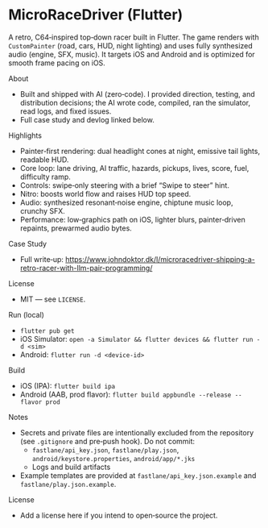 # MicroRaceDriver (Flutter)

A retro, C64‑inspired top‑down racer built in Flutter. The game renders with `CustomPainter` (road, cars, HUD, night lighting) and uses fully synthesized audio (engine, SFX, music). It targets iOS and Android and is optimized for smooth frame pacing on iOS.

About
- Built and shipped with AI (zero‑code). I provided direction, testing, and distribution decisions; the AI wrote code, compiled, ran the simulator, read logs, and fixed issues.
- Full case study and devlog linked below.

Highlights
- Painter‑first rendering: dual headlight cones at night, emissive tail lights, readable HUD.
- Core loop: lane driving, AI traffic, hazards, pickups, lives, score, fuel, difficulty ramp.
- Controls: swipe‑only steering with a brief “Swipe to steer” hint.
- Nitro: boosts world flow and raises HUD top speed.
- Audio: synthesized resonant‑noise engine, chiptune music loop, crunchy SFX.
- Performance: low‑graphics path on iOS, lighter blurs, painter‑driven repaints, prewarmed audio bytes.

Case Study
- Full write‑up: https://www.johndoktor.dk/l/microracedriver-shipping-a-retro-racer-with-llm-pair-programming/

License
- MIT — see `LICENSE`.

Run (local)
- `flutter pub get`
- iOS Simulator: `open -a Simulator && flutter devices && flutter run -d <sim>`
- Android: `flutter run -d <device-id>`

Build
- iOS (IPA): `flutter build ipa`
- Android (AAB, prod flavor): `flutter build appbundle --release --flavor prod`

Notes
- Secrets and private files are intentionally excluded from the repository (see `.gitignore` and pre‑push hook). Do not commit:
  - `fastlane/api_key.json`, `fastlane/play.json`, `android/keystore.properties`, `android/app/*.jks`
  - Logs and build artifacts
- Example templates are provided at `fastlane/api_key.json.example` and `fastlane/play.json.example`.

License
- Add a license here if you intend to open‑source the project.
